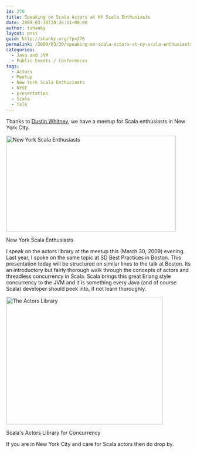 ```yaml
---
id: 276
title: Speaking on Scala Actors at NY Scala Enthusiasts
date: 2009-03-30T20:26:11+00:00
author: tshanky
layout: post
guid: http://shanky.org/?p=276
permalink: /2009/03/30/speaking-on-scala-actors-at-ny-scala-enthusiasts/
categories:
  - Java and JVM
  - Public Events / Conferences
tags:
  - Actors
  - Meetup
  - New York Scala Enthusiasts
  - NYSE
  - presentation
  - Scala
  - Talk
---
```

Thanks to <a title="Dustin Whitney" href="http://dustinwhitney.blogspot.com/" target="_blank">Dustin Whitney</a>, we have a meetup for Scala enthusiasts in New York City.

<div id="attachment_277" style="width: 473px" class="wp-caption alignnone">
  <a rel="attachment wp-att-277" href="http://shanky.org/2009/03/30/speaking-on-scala-actors-at-ny-scala-enthusiasts/new_york_scala_enthusiasts/"><img class="size-full wp-image-277  " title="new_york_scala_enthusiasts" src="http://shanky.org/wp-content/uploads/2009/03/new_york_scala_enthusiasts.png" alt="New York Scala Enthusiasts" width="463" height="261" /></a>
  
  <p class="wp-caption-text">
    New York Scala Enthusiasts
  </p>
</div>

I speak on the actors library at the meetup this (March 30, 2009) evening. Last year, I spoke on the same topic at SD Best Practices in Boston. This presentation today will be structured on similar lines to the talk at Boston. Its an introductory but fairly thorough walk through the concepts of actors and threadless concurrency in Scala. Scala brings this great Erlang style concurrency to the JVM and it is something every Java (and of course Scala) developer should peek into, if not learn thoroughly.

<div id="attachment_278" style="width: 437px" class="wp-caption alignnone">
  <a rel="attachment wp-att-278" href="http://shanky.org/2009/03/30/speaking-on-scala-actors-at-ny-scala-enthusiasts/the_actors_library_at_nyse/"><img class="size-full wp-image-278  " title="the_actors_library_at_nyse" src="http://shanky.org/wp-content/uploads/2009/03/the_actors_library_at_nyse.png" alt="The Actors Library" width="427" height="347" /></a>
  
  <p class="wp-caption-text">
    Scala's Actors Library for Concurrency
  </p>
</div>

If you are in New York City and care for Scala actors then do drop by.